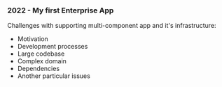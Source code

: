 ### 2022 - My first Enterprise App

Challenges with supporting multi-component app and it's infrastructure:
- Motivation
- Development processes
- Large codebase
- Complex domain
- Dependencies
- Another particular issues
